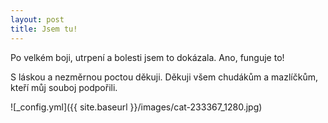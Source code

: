 ```yaml
---
layout: post
title: Jsem tu!
---
```


Po velkém boji, utrpení a bolesti jsem to dokázala. Ano, funguje to!

S láskou a nezměrnou poctou děkuji. Děkuji všem chudákům a mazlíčkům, kteří můj souboj podpořili.

![_config.yml]({{ site.baseurl }}/images/cat-233367_1280.jpg)

